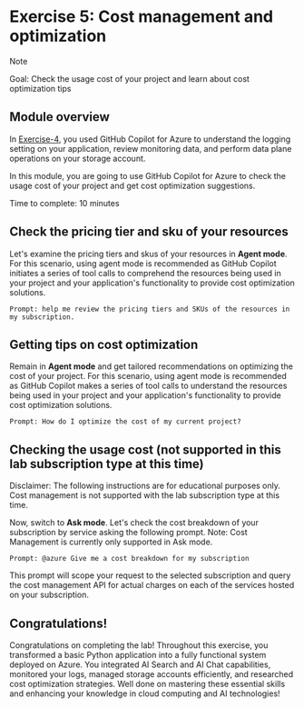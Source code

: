 # Exercise 5: Cost management and optimization 

> [!Note]
> Goal: Check the usage cost of your project and learn about cost optimization tips 

## Module overview

In [Exercise-4](/Lab-Instructions/4.exercise-monitoring-and-storage-management.md), you used GitHub Copilot for Azure to understand the logging setting on your application, review monitoring data, and perform data plane operations on your storage account.

In this module, you are going to use GitHub Copilot for Azure to check the usage cost of your project and get cost optimization suggestions.  

Time to complete: 10 minutes

## Check the pricing tier and sku of your resources

Let's examine the pricing tiers and skus of your resources in **Agent mode**. For this scenario, using agent mode is recommended as GitHub Copilot initiates a series of tool calls to comprehend the resources being used in your project and your application's functionality to provide cost optimization solutions.

`Prompt: help me review the pricing tiers and SKUs of the resources in my subscription.`

## Getting tips on cost optimization 

Remain in **Agent mode** and get tailored recommendations on optimizing the cost of your project. For this scenario, using agent mode is recommended as GitHub Copilot makes a series of tool calls to understand the resources being used in your project and your application's functionality to provide cost optimization solutions. 

`Prompt: How do I optimize the cost of my current project?`

## Checking the usage cost (not supported in this lab subscription type at this time)
Disclaimer: The following instructions are for educational purposes only. Cost management is not supported with the lab subscription type at this time.

Now, switch to **Ask mode**. Let's check the cost breakdown of your subscription by service asking the following prompt. Note: Cost Management is currently only supported in Ask mode.

`Prompt: @azure Give me a cost breakdown for my subscription`

This prompt will scope your request to the selected subscription and query the cost management API for actual charges on each of the services hosted on your subscription.

## Congratulations!
Congratulations on completing the lab! Throughout this exercise, you transformed a basic Python application into a fully functional system deployed on Azure. You integrated AI Search and AI Chat capabilities, monitored your logs, managed storage accounts efficiently, and researched cost optimization strategies. Well done on mastering these essential skills and enhancing your knowledge in cloud computing and AI technologies!
